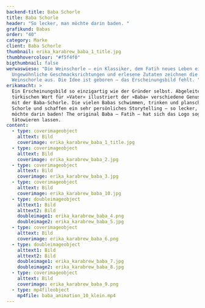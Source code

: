 ```yaml
---
backend-title: Baba Schorle
title: Baba Schorle
header: "So lecker, man möchte darin baden. "
grafikund: Babas
order: "40"
category: Marke
client: Baba Schorle
thumbnail: erika_karabrew_baba_1_title.jpg
thumbhovercolour: "#f5f4f0"
bigthumbnail: false
werwaswieso: "Die Weinschorle – ein Klassiker, dem Fatih neues Leben einhaucht.
  Ungewöhnliche Geschmacksrichtungen und erlesene Zutaten zeichnen die
  Weinschorle aus. Die Idee ist geboren – das Erscheinungsbild fehlt. "
erikamacht: >
  Ein Erscheinungsbild so einzigartig wie der Gründer selbst. Abgeleitet vom
  türkischen Wort für »Vater« illustriert der »Baba« verschiedene Genussmomente
  mit der Baba-Schorle. Die vielen Babas schwimmen, trinken und planschen in der
  Schorle und schaffen ein sehr persönliches Storytelling – so lecker, man
  möchte darin baden! The original Baba – Fatih – hat sich das Logo sogar
  tätowieren lassen. 
content:
  - type: coverimageobject
    alttext: Bild
    coverimage: erika_karabrew_baba_1_title.jpg
  - type: coverimageobject
    alttext: Bild
    coverimage: erika_karabrew_baba_2.jpg
  - type: coverimageobject
    alttext: Bild
    coverimage: erika_karabrew_baba_3.jpg
  - type: coverimageobject
    alttext: Bild
    coverimage: erika_karabrew_baba_10.jpg
  - type: doubleimageobject
    alttext1: Bild
    alttext2: Bild
    doubleimage1: erika_karabrew_baba_4.png
    doubleimage2: erika_karabrew_baba_5.jpg
  - type: coverimageobject
    alttext: Bild
    coverimage: erika_karabrew_baba_6.png
  - type: doubleimageobject
    alttext1: Bild
    alttext2: Bild
    doubleimage1: erika_karabrew_baba_7.jpg
    doubleimage2: erika_karabrew_baba_8.jpg
  - type: coverimageobject
    alttext: Bild
    coverimage: erika_karabrew_baba_9.png
  - type: mp4fileobject
    mp4file: baba_animation_10_klein.mp4
---
```

